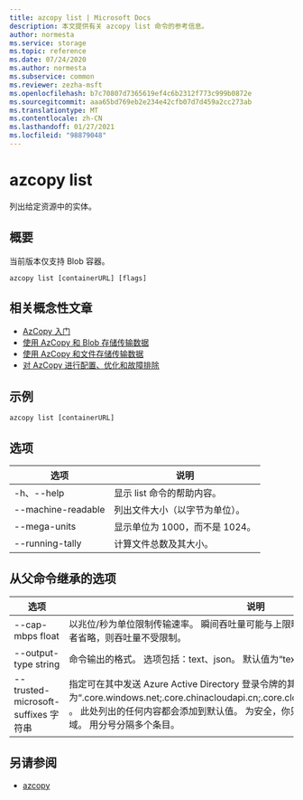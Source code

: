 ```yaml
---
title: azcopy list | Microsoft Docs
description: 本文提供有关 azcopy list 命令的参考信息。
author: normesta
ms.service: storage
ms.topic: reference
ms.date: 07/24/2020
ms.author: normesta
ms.subservice: common
ms.reviewer: zezha-msft
ms.openlocfilehash: b7c70807d7365619ef4c6b2312f773c999b0872e
ms.sourcegitcommit: aaa65bd769eb2e234e42cfb07d7d459a2cc273ab
ms.translationtype: MT
ms.contentlocale: zh-CN
ms.lasthandoff: 01/27/2021
ms.locfileid: "98879048"
---
```

# <a name="azcopy-list"></a>azcopy list

列出给定资源中的实体。

## <a name="synopsis"></a>概要

当前版本仅支持 Blob 容器。

```azcopy
azcopy list [containerURL] [flags]
```

## <a name="related-conceptual-articles"></a>相关概念性文章

- [AzCopy 入门](storage-use-azcopy-v10.md)
- [使用 AzCopy 和 Blob 存储传输数据](./storage-use-azcopy-v10.md#transfer-data)
- [使用 AzCopy 和文件存储传输数据](storage-use-azcopy-files.md)
- [对 AzCopy 进行配置、优化和故障排除](storage-use-azcopy-configure.md)

## <a name="examples"></a>示例

```azcopy
azcopy list [containerURL]
```

## <a name="options"></a>选项

|选项|说明|
|--|--|
|-h、--help|显示 list 命令的帮助内容。|
|--machine-readable|列出文件大小（以字节为单位）。|
|--mega-units|显示单位为 1000，而不是 1024。|
|--running-tally|计算文件总数及其大小。|

## <a name="options-inherited-from-parent-commands"></a>从父命令继承的选项

|选项|说明|
|---|---|
|--cap-mbps float|以兆位/秒为单位限制传输速率。 瞬间吞吐量可能与上限略有不同。 如果此选项设置为零，或者省略，则吞吐量不受限制。|
|--output-type string|命令输出的格式。 选项包括：text、json。 默认值为“text”。|
|--trusted-microsoft-suffixes 字符串   |指定可在其中发送 Azure Active Directory 登录令牌的其他域后缀。  默认值为“.core.windows.net;.core.chinacloudapi.cn;.core.cloudapi.de;.core.usgovcloudapi.net” 。 此处列出的任何内容都会添加到默认值。 为安全，你只应在此处放置 Microsoft Azure 域。 用分号分隔多个条目。|

## <a name="see-also"></a>另请参阅

- [azcopy](storage-ref-azcopy.md)
